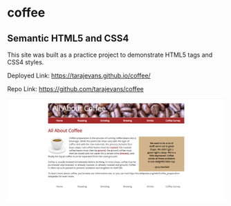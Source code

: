 # coffee

## Semantic HTML5 and CSS4

This site was built as a practice project to demonstrate HTML5 tags and CSS4 styles.

Deployed Link: https://tarajevans.github.io/coffee/

Repo Link: https://github.com/tarajevans/coffee

![Alt text](images/ScreenShot.png)
